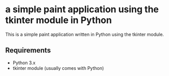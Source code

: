 # a simple paint application using the tkinter module in Python
This is a simple paint application written in Python using the tkinter module.



## Requirements
- Python 3.x
- tkinter module (usually comes with Python)